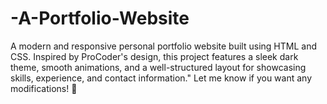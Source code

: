 # -A-Portfolio-Website
A modern and responsive personal portfolio website built using HTML and CSS. Inspired by ProCoder's design, this project features a sleek dark theme, smooth animations, and a well-structured layout for showcasing skills, experience, and contact information."  Let me know if you want any modifications! 🚀
